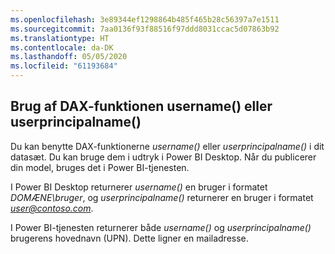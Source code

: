 ```yaml
---
ms.openlocfilehash: 3e89344ef1298864b485f465b28c56397a7e1511
ms.sourcegitcommit: 7aa0136f93f88516f97ddd8031ccac5d07863b92
ms.translationtype: HT
ms.contentlocale: da-DK
ms.lasthandoff: 05/05/2020
ms.locfileid: "61193684"
---
```

## <a name="using-the-username-or-userprincipalname-dax-function"></a>Brug af DAX-funktionen username() eller userprincipalname()
Du kan benytte DAX-funktionerne *username()* eller *userprincipalname()* i dit datasæt. Du kan bruge dem i udtryk i Power BI Desktop. Når du publicerer din model, bruges det i Power BI-tjenesten.

I Power BI Desktop returnerer *username()* en bruger i formatet *DOMÆNE\bruger*, og *userprincipalname()* returnerer en bruger i formatet <em>user@contoso.com</em>.

I Power BI-tjenesten returnerer både *username()* og *userprincipalname()* brugerens hovednavn (UPN). Dette ligner en mailadresse.

